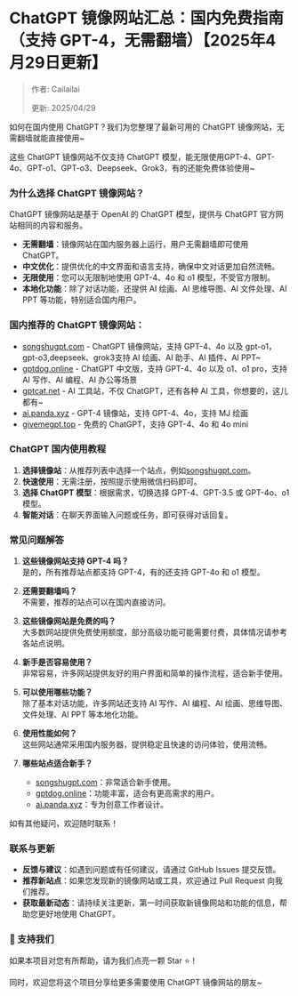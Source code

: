# ChatGPT 镜像网站汇总：国内免费指南（支持 GPT-4，无需翻墙）【2025年4月29日更新】

> 作者: Cailailai
> 
> 更新: 2025/04/29

如何在国内使用 ChatGPT？我们为您整理了最新可用的 ChatGPT 镜像网站，无需翻墙就能直接使用~

这些 ChatGPT 镜像网站不仅支持 ChatGPT 模型，能无限使用GPT-4、GPT-4o、GPT-o1、GPT-o3、Deepseek、Grok3，有的还能免费体验使用~

### 为什么选择 ChatGPT 镜像网站？

ChatGPT 镜像网站是基于 OpenAI 的 ChatGPT 模型，提供与 ChatGPT 官方网站相同的内容和服务。

- **无需翻墙**：镜像网站在国内服务器上运行，用户无需翻墙即可使用 ChatGPT。
- **中文优化**：提供优化的中文界面和语言支持，确保中文对话更加自然流畅。
- **无限使用**：您可以无限制地使用 GPT-4、4o 和 o1 模型，不受官方限制。
- **本地化功能**：除了对话功能，还提供 AI 绘画、AI 思维导图、AI 文件处理、AI PPT 等功能，特别适合国内用户。

### 国内推荐的 ChatGPT 镜像网站：

- [songshugpt.com](https://songshugpt.com) - ChatGPT 镜像网站，支持 GPT-4、4o 以及 gpt-o1，gpt-o3,deepseek、grok3支持 AI 绘画、AI 助手、AI 插件、AI PPT~
- [gptdog.online](https://gptdog.online) - ChatGPT 中文版，支持 GPT-4、4o 以及 o1、o1 pro，支持 AI 写作、AI 编程、AI 办公等场景
- [gptcat.net](https://gptcat.net) - AI 工具站，不仅 ChatGPT，还有各种 AI 工具，你想要的，这儿都有~
- [ai.panda.xyz](https://ai.panda.xyz) - GPT-4 镜像站，支持 GPT-4、4o，支持 MJ 绘画
- [givemegpt.top](https://givemegpt.top) - 免费的 ChatGPT，支持 GPT-4、4o 和 4o mini

### ChatGPT 国内使用教程

1. **选择镜像站**：从推荐列表中选择一个站点，例如[songshugpt.com](https://songshugpt.com)。
2. **快速使用**：无需注册，按照提示使用微信扫码即可。
3. **选择 ChatGPT 模型**：根据需求，切换选择 GPT-4、GPT-3.5 或 GPT-4o、o1 模型。
4. **智能对话**：在聊天界面输入问题或任务，即可获得对话回复。

### 常见问题解答

1. **这些镜像网站支持 GPT-4 吗？**  
   是的，所有推荐站点都支持 GPT-4，有的还支持 GPT-4o 和 o1 模型。

2. **还需要翻墙吗？**  
   不需要，推荐的站点可以在国内直接访问。

3. **这些镜像网站是免费的吗？**  
   大多数网站提供免费使用额度，部分高级功能可能需要付费，具体情况请参考各站点说明。

4. **新手是否容易使用？**  
   非常容易，许多网站提供友好的用户界面和简单的操作流程，适合新手使用。

5. **可以使用哪些功能？**  
   除了基本对话功能，许多网站还支持 AI 写作、AI 编程、AI 绘画、思维导图、文件处理、AI PPT 等本地化功能。

6. **使用性能如何？**  
   这些网站通常采用国内服务器，提供稳定且快速的访问体验，使用流畅。

7. **哪些站点适合新手？**  
   - [songshugpt.com](https://songshugpt.com)：非常适合新手使用。
   - [gptdog.online](https://gptdog.online)：功能丰富，适合有更高需求的用户。
   - [ai.panda.xyz](https://ai.panda.xyz)：专为创意工作者设计。

如有其他疑问，欢迎随时联系！

### 联系与更新

- **反馈与建议**：如遇到问题或有任何建议，请通过 GitHub Issues 提交反馈。
- **推荐新站点**：如果您发现新的镜像网站或工具，欢迎通过 Pull Request 向我们推荐。
- **获取最新动态**：请持续关注更新，第一时间获取新镜像网站和功能的信息，帮助您更好地使用 ChatGPT。

### 🌟 支持我们

如果本项目对您有所帮助，请为我们点亮一颗 Star ⭐！

同时，欢迎您将这个项目分享给更多需要使用 ChatGPT 镜像网站的朋友~
